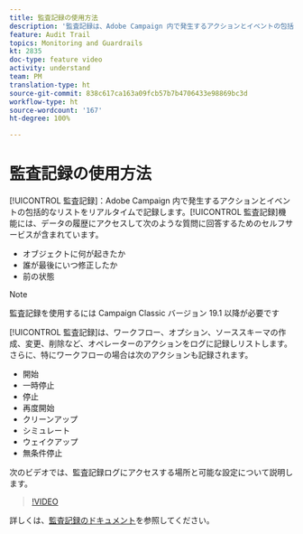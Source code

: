 ```yaml
---
title: 監査記録の使用方法
description: '監査記録は、Adobe Campaign 内で発生するアクションとイベントの包括的なリストをリアルタイムで記録します。 '
feature: Audit Trail
topics: Monitoring and Guardrails
kt: 2835
doc-type: feature video
activity: understand
team: PM
translation-type: ht
source-git-commit: 838c617ca163a09fcb57b7b4706433e98869bc3d
workflow-type: ht
source-wordcount: '167'
ht-degree: 100%

---
```



# 監査記録の使用方法

[!UICONTROL 監査記録]：Adobe Campaign 内で発生するアクションとイベントの包括的なリストをリアルタイムで記録します。[!UICONTROL 監査記録]機能には、データの履歴にアクセスして次のような質問に回答するためのセルフサービスが含まれています。

* オブジェクトに何が起きたか
* 誰が最後にいつ修正したか
* 前の状態

>[!NOTE]
>
>監査記録を使用するには Campaign Classic バージョン 19.1 以降が必要です

[!UICONTROL 監査記録]は、ワークフロー、オプション、ソーススキーマの作成、変更、削除など、オペレーターのアクションをログに記録しリストします。さらに、特にワークフローの場合は次のアクションも記録されます。

* 開始
* 一時停止
* 停止
* 再度開始
* クリーンアップ
* シミュレート
* ウェイクアップ
* 無条件停止

次のビデオでは、監査記録ログにアクセスする場所と可能な設定について説明します。

>[!VIDEO](https://video.tv.adobe.com/v/27425?quality=12&captions=jpn)

詳しくは、[監査記録のドキュメント](https://docs.adobe.com/content/help/ja-JP/campaign-classic/using/monitoring-campaign-classic/production-procedures/audit-trail.html)を参照してください。

